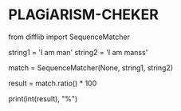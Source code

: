 # PLAGiARISM-CHEKER

from difflib import SequenceMatcher

string1 = 'I am man'
string2 = 'I am manss'


match = SequenceMatcher(None,
						string1, string2)


result = match.ratio() * 100


print(int(result), "%")
